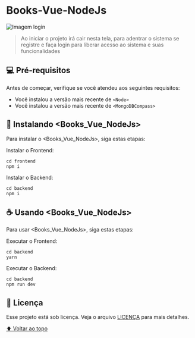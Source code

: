 # Books-Vue-NodeJs

<!---Esses são exemplos. Veja https://shields.io para outras pessoas ou para personalizar este conjunto de escudos. Você pode querer incluir dependências, status do projeto e informações de licença aqui--->


<img src="https://res.cloudinary.com/pmanti/image/upload/v1629440216/Sem_t%C3%ADtulo_t2lqp6.png" alt="Imagem login">

> Ao iniciar o projeto irá cair nesta tela, para adentrar o sistema se registre e faça login para liberar acesso ao sistema e suas funcionalidades


## 💻 Pré-requisitos

Antes de começar, verifique se você atendeu aos seguintes requisitos:
<!---Estes são apenas requisitos de exemplo. Adicionar, duplicar ou remover conforme necessário--->
* Você instalou a versão mais recente de `<Node>`
* Você instalou a versão mais recente de `<MongoDBCompass>`


## 🚀 Instalando <Books_Vue_NodeJs>

Para instalar o <Books_Vue_NodeJs>, siga estas etapas:

Instalar o Frontend:
```
cd frontend
npm i
```

Instalar o Backend:
```
cd backend
npm i
```

## ☕ Usando <Books_Vue_NodeJs>

Para usar <Books_Vue_NodeJs>, siga estas etapas:

Executar o Frontend:
```
cd backend
yarn
```

Executar o Backend:
```
cd backend
npm run dev
```



## 📝 Licença

Esse projeto está sob licença. Veja o arquivo [LICENÇA](LICENSE.md) para mais detalhes.

[⬆ Voltar ao topo](#book-vue-node)<br>
